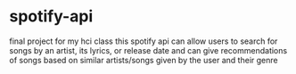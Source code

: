 # spotify-api
final project for my hci class
this spotify api can allow users to search for songs by an artist, its lyrics, or release date and can give recommendations of songs based on similar artists/songs given by the user and their genre
